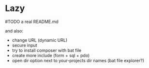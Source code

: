 # Lazy

#TODO
a real README.md

and also:
- change URL (dynamic URL)
- secure input
- try to install composer with bat file
- create more include (form + sql + pdo)
- open dir option next to your-projects dir names (bat file explorer?)
